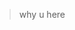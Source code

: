 > why u here 

<!--

<p align="center">
  <img src="https://lanyard.cnrad.dev/api/401359212787007490">
</p>

<p align="center">
  <img src="https://github-readme-stats.vercel.app/api?username=mir-woe&show_icons=true&bg_color=1a1c1f&border_color=1a1c1f" />
</p>

<p align="center">
  <img src="https://embed.minzkraut.com/spotify/embed.png?key=jcjbe02uxml6wion3hjg6ss3p&header=left&font=DotGothic16&headerFont=Orbitron&border=hidden&color=2c70cc&mode=current&bg=1a1c1f">
</p>


<p align="center">
  <img align="center" src="https://github-readme-stats.vercel.app/api/top-langs/?username=mir-woe&bg_color=1a1c1f&border_color=1a1c1f"/>
</p>
-->
